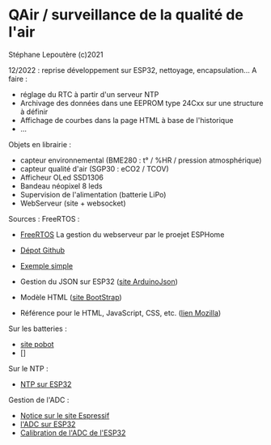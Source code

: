 # QAir / surveillance de la qualité de l'air

Stéphane Lepoutère 
(c)2021

12/2022 : reprise développement sur ESP32, nettoyage, encapsulation...
A faire : 
- réglage du RTC à partir d'un serveur NTP
- Archivage des données dans une EEPROM type 24Cxx sur une structure à définir
- Affichage de courbes dans la page HTML à base de l'historique
- ...

Objets en librairie :
- capteur environnemental (BME280 : t° / %HR / pression atmosphérique)
- capteur qualité d'air (SGP30 : eCO2 / TCOV)
- Afficheur OLed SSD1306
- Bandeau néopixel 8 leds
- Supervision de l'alimentation (batterie LiPo)
- WebServeur (site + websocket)

Sources :
FreeRTOS :
- [FreeRTOS](https://www.freertos.org/index.html)
La gestion du webserveur par le proejet ESPHome
- [Dépot Github](https://github.com/esphome/ESPAsyncWebServer)
- [Exemple simple](https://randomnerdtutorials.com/esp32-async-web-server-espasyncwebserver-library/)

- Gestion du JSON sur ESP32 ([site ArduinoJson](https://arduinojson.org/))
- Modèle HTML ([site BootStrap](https://getbootstrap.com/))
- Référence pour le HTML, JavaScript, CSS, etc. ([lien Mozilla](https://developer.mozilla.org/fr/))

Sur les batteries :
- [site pobot](https://pobot.org/Les-batteries-Li-Ion-et-Li-PO.html)
- []

Sur le NTP :
- [NTP sur ESP32](https://randomnerdtutorials.com/esp32-date-time-ntp-client-server-arduino/)

Gestion de l'ADC :
- [Notice sur le site Espressif](https://docs.espressif.com/projects/esp-idf/en/v4.2/esp32/api-reference/peripherals/adc.html)
- [l'ADC sur ESP32](https://microcontrollerslab.com/adc-esp32-measuring-voltage-example/)
- [Calibration de l'ADC de l'ESP32](https://github.com/e-tinkers/esp32-adc-calibrate)


